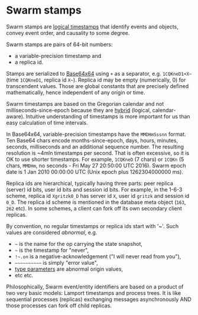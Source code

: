 # Swarm stamps #

Swarm stamps are [logical timestamps][mslamp] that identify events and objects, convey event order, and causality to some degree.

Swarm stamps are pairs of 64-bit numbers:

* a variable-precision timestamp and
* a replica id.

Stamps are serialized to [Base64x64](64x64.md) using `+` as a separator, e.g. `1CQKneD1+X~` (time `1CQKneD1`, replica id `X~`).
Replica id may be empty (numerically, 0) for transcendent values.
Those are global constants that are precisely defined mathematically, hence independent of any origin or time.

Swarm timestamps are based on the Gregorian calendar and not milliseconds-since-epoch because they are [hybrid][hybrid] (logical, calendar-aware).
Intuitive understanding of timestamps is more important for us than easy calculation of time intervals.

In Base64x64, variable-precision timestamps have the `MMDHmSssnn` format.
Ten Base64 chars encode months-since-epoch, days, hours, minutes, seconds, milliseconds and an additional sequence number.
The resulting resolution is ~4mln timestamps per second.
That is often excessive, so it is OK to use shorter timestamps.
For example, `1CQKneD` (7 chars) or `1CQKn` (5 chars, `MMDHm`, no seconds - Fri May 27 20:50:00 UTC 2016).
Swarm epoch date is 1 Jan 2010 00:00:00 UTC (Unix epoch plus 1262304000000 ms).

Replica ids are hierarchical, typically having three parts: peer replica (server) id bits, user id bits and session id bits.
For example, in the 1-6-3 scheme, replica id `Xgritzk0_D` has server id `X`, user id `gritzk` and session id `0_D`.
The replica id scheme is mentioned in the database meta object (`163`, `262` etc).
In some schemes, a client can fork off its own secondary client replicas.

By convention, no regular timestamps or replica ids start with '~'.
Such values are considered *abnormal*, e.g.
* `~` is the name for the op carrying the state snapshot,
* `~` is the timestamp for "never",
* `!~.on` is a negative-acknowledgement ("I will never read from you"),
* `~~~~~~~~~~` is simply "error value",
* [type parameters](type-params.md) are abnormal origin values,
* etc etc. 

Philosophically, Swarm event/entity identifiers are based on a product of two very basic models: Lamport timestamps and process trees.
It is like sequential processes (replicas) exchanging messages asynchronously AND those processes can fork off child replicas.

[lamport]: https://en.wikipedia.org/wiki/Lamport_timestamps
[hybrid]: https://www.cse.buffalo.edu/tech-reports/2014-04.pdf
[mslamp]: http://research.microsoft.com/en-us/um/people/lamport/pubs/time-clocks.pdf
